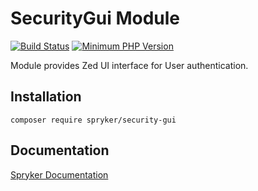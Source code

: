 # SecurityGui Module
[![Build Status](https://travis-ci.org/spryker/security-gui.svg)](https://travis-ci.org/spryker/security-gui)
[![Minimum PHP Version](https://img.shields.io/badge/php-%3E%3D%207.2-8892BF.svg)](https://php.net/)

Module provides Zed UI interface for User authentication.

## Installation

```
composer require spryker/security-gui
```

## Documentation

[Spryker Documentation](https://academy.spryker.com/developing_with_spryker/module_guide/modules.html)
